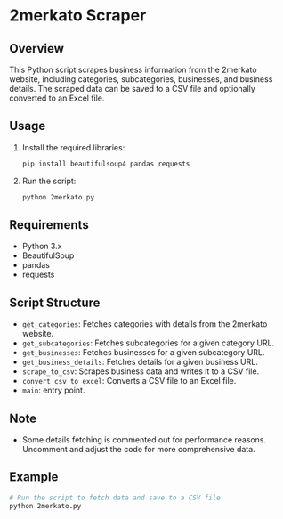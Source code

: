 # 2merkato Scraper

## Overview

This Python script scrapes business information from the 2merkato website, including categories, subcategories, businesses, and business details. The scraped data can be saved to a CSV file and optionally converted to an Excel file.

## Usage

1. Install the required libraries:
    ```bash
    pip install beautifulsoup4 pandas requests
    ```

2. Run the script:
    ```bash
    python 2merkato.py
    ```


## Requirements

- Python 3.x
- BeautifulSoup
- pandas
- requests

## Script Structure

- `get_categories`: Fetches categories with details from the 2merkato website.
- `get_subcategories`: Fetches subcategories for a given category URL.
- `get_businesses`: Fetches businesses for a given subcategory URL.
- `get_business_details`: Fetches details for a given business URL.
- `scrape_to_csv`: Scrapes business data and writes it to a CSV file.
- `convert_csv_to_excel`: Converts a CSV file to an Excel file.
- `main`: entry point.


## Note

- Some details fetching is commented out for performance reasons. Uncomment and adjust the code for more comprehensive data.

## Example

```bash
# Run the script to fetch data and save to a CSV file
python 2merkato.py
